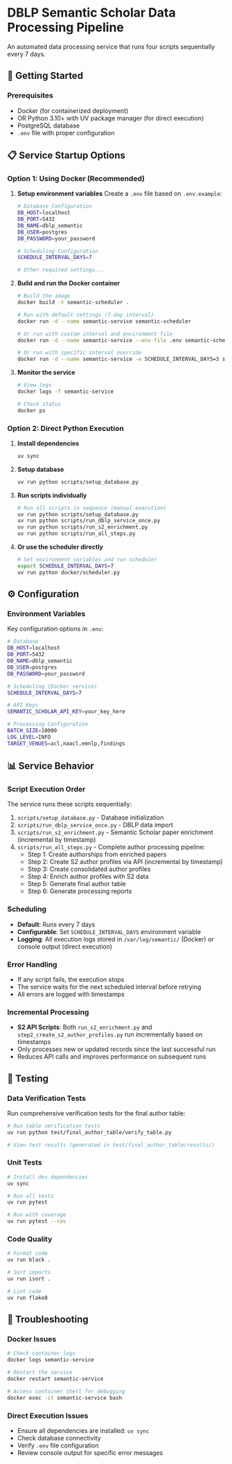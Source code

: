 # DBLP Semantic Scholar Data Processing Pipeline

An automated data processing service that runs four scripts sequentially every 7 days.

## 🚀 Getting Started

### Prerequisites
- Docker (for containerized deployment)
- OR Python 3.10+ with UV package manager (for direct execution)
- PostgreSQL database
- `.env` file with proper configuration

## 📋 Service Startup Options

### Option 1: Using Docker (Recommended)

1. **Setup environment variables**
   Create a `.env` file based on `.env.example`:
   ```bash
   # Database Configuration
   DB_HOST=localhost
   DB_PORT=5432
   DB_NAME=dblp_semantic
   DB_USER=postgres
   DB_PASSWORD=your_password

   # Scheduling Configuration
   SCHEDULE_INTERVAL_DAYS=7

   # Other required settings...
   ```

2. **Build and run the Docker container**
   ```bash
   # Build the image
   docker build -t semantic-scheduler .

   # Run with default settings (7-day interval)
   docker run -d --name semantic-service semantic-scheduler

   # Or run with custom interval and environment file
   docker run -d --name semantic-service --env-file .env semantic-scheduler

   # Or run with specific interval override
   docker run -d --name semantic-service -e SCHEDULE_INTERVAL_DAYS=3 semantic-scheduler
   ```

3. **Monitor the service**
   ```bash
   # View logs
   docker logs -f semantic-service

   # Check status
   docker ps
   ```

### Option 2: Direct Python Execution

1. **Install dependencies**
   ```bash
   uv sync
   ```

2. **Setup database**
   ```bash
   uv run python scripts/setup_database.py
   ```

3. **Run scripts individually**
   ```bash
   # Run all scripts in sequence (manual execution)
   uv run python scripts/setup_database.py
   uv run python scripts/run_dblp_service_once.py
   uv run python scripts/run_s2_enrichment.py
   uv run python scripts/run_all_steps.py
   ```

4. **Or use the scheduler directly**
   ```bash
   # Set environment variables and run scheduler
   export SCHEDULE_INTERVAL_DAYS=7
   uv run python docker/scheduler.py
   ```

## ⚙️ Configuration

### Environment Variables
Key configuration options in `.env`:

```bash
# Database
DB_HOST=localhost
DB_PORT=5432
DB_NAME=dblp_semantic
DB_USER=postgres
DB_PASSWORD=your_password

# Scheduling (Docker service)
SCHEDULE_INTERVAL_DAYS=7

# API Keys
SEMANTIC_SCHOLAR_API_KEY=your_key_here

# Processing Configuration
BATCH_SIZE=10000
LOG_LEVEL=INFO
TARGET_VENUES=acl,naacl,emnlp,findings
```

## 📊 Service Behavior

### Script Execution Order
The service runs these scripts sequentially:
1. `scripts/setup_database.py` - Database initialization
2. `scripts/run_dblp_service_once.py` - DBLP data import
3. `scripts/run_s2_enrichment.py` - Semantic Scholar paper enrichment (incremental by timestamp)
4. `scripts/run_all_steps.py` - Complete author processing pipeline:
   - Step 1: Create authorships from enriched papers
   - Step 2: Create S2 author profiles via API (incremental by timestamp)
   - Step 3: Create consolidated author profiles
   - Step 4: Enrich author profiles with S2 data
   - Step 5: Generate final author table
   - Step 6: Generate processing reports

### Scheduling
- **Default**: Runs every 7 days
- **Configurable**: Set `SCHEDULE_INTERVAL_DAYS` environment variable
- **Logging**: All execution logs stored in `/var/log/semantic/` (Docker) or console output (direct execution)

### Error Handling
- If any script fails, the execution stops
- The service waits for the next scheduled interval before retrying
- All errors are logged with timestamps

### Incremental Processing
- **S2 API Scripts**: Both `run_s2_enrichment.py` and `step2_create_s2_author_profiles.py` run incrementally based on timestamps
- Only processes new or updated records since the last successful run
- Reduces API calls and improves performance on subsequent runs

## 🧪 Testing

### Data Verification Tests
Run comprehensive verification tests for the final author table:

```bash
# Run table verification tests
uv run python test/final_author_table/verify_table.py

# View test results (generated in test/final_author_table/results/)
```

### Unit Tests
```bash
# Install dev dependencies
uv sync

# Run all tests
uv run pytest

# Run with coverage
uv run pytest --cov
```

### Code Quality
```bash
# Format code
uv run black .

# Sort imports
uv run isort .

# Lint code
uv run flake8
```

## 🔧 Troubleshooting

### Docker Issues
```bash
# Check container logs
docker logs semantic-service

# Restart the service
docker restart semantic-service

# Access container shell for debugging
docker exec -it semantic-service bash
```

### Direct Execution Issues
- Ensure all dependencies are installed: `uv sync`
- Check database connectivity
- Verify `.env` file configuration
- Review console output for specific error messages